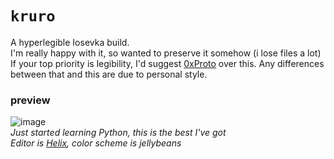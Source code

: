 # `kruro`
A hyperlegible Iosevka build.
<br />
I'm really happy with it, so wanted to preserve it somehow (i lose files a lot)
<br />
If your top priority is legibility, I'd suggest [0xProto](https://github.com/0xType/0xProto) over this. Any differences between that and this are due to personal style.

### preview
![image](https://github.com/user-attachments/assets/31cf7c43-a71f-4a16-bae1-5adcaf7abd8c)
<br />
*Just started learning Python, this is the best I've got*
<br />
*Editor is [Helix](https://github.com/helix-editor/), color scheme is jellybeans*
